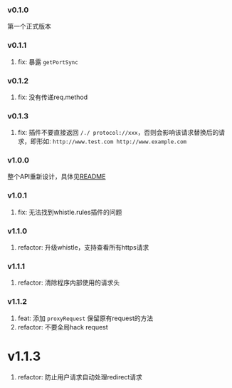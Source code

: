 ### v0.1.0
第一个正式版本

### v0.1.1
1. fix: 暴露 `getPortSync`

### v0.1.2
1. fix: 没有传递req.method

### v0.1.3
1. fix: 插件不要直接返回 `/./ protocol://xxx`，否则会影响该请求替换后的请求，即形如: `http://www.test.com http://www.example.com`

### v1.0.0
整个API重新设计，具体见[README](https://github.com/avwo/koa-whistle)

### v1.0.1
1. fix: 无法找到whistle.rules插件的问题

### v1.1.0
1. refactor: 升级whistle，支持查看所有https请求

### v1.1.1
1. refactor: 清除程序内部使用的请求头

### v1.1.2
1. feat: 添加 `proxyRequest` 保留原有request的方法
2. refactor: 不要全局hack request 

# v1.1.3
1. refactor: 防止用户请求自动处理redirect请求
